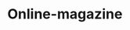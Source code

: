 <html>
  <head>
    <title>magazine</title>
  </head>
  <body>
    <h1>Online-magazine</h1>
    <p></p>
  </body>
</html>
